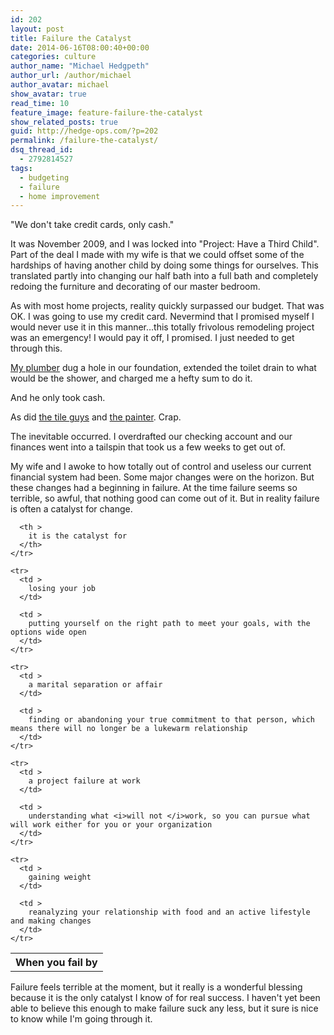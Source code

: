 ```yaml
---
id: 202
layout: post
title: Failure the Catalyst
date: 2014-06-16T08:00:40+00:00
categories: culture
author_name: "Michael Hedgpeth"
author_url: /author/michael
author_avatar: michael
show_avatar: true
read_time: 10
feature_image: feature-failure-the-catalyst 
show_related_posts: true 
guid: http://hedge-ops.com/?p=202
permalink: /failure-the-catalyst/
dsq_thread_id:
  - 2792814527
tags:
  - budgeting
  - failure
  - home improvement
---
```

"We don't take credit cards, only cash."

It was November 2009, and I was locked into "Project: Have a Third Child". Part of the deal I made with my wife is that we could offset some of the hardships of having another child by doing some things for ourselves. This translated partly into changing our half bath into a full bath and completely redoing the furniture and decorating of our master bedroom.

As with most home projects, reality quickly surpassed our budget. That was OK. I was going to use my credit card. Nevermind that I promised myself I would never use it in this manner&#8230;this totally frivolous remodeling project was an emergency! I would pay it off, I promised. I just needed to get through this.

[My plumber](http://www.viperplumbing.com/) dug a hole in our foundation, extended the toilet drain to what would be the shower, and charged me a hefty sum to do it.

And he only took cash.

As did [the tile guys](http://mastertilesetter.com/) and [the painter](http://paulhedgpethpainting.blogspot.com/). Crap.

<!--more-->

The inevitable occurred. I overdrafted our checking account and our finances went into a tailspin that took us a few weeks to get out of.

My wife and I awoke to how totally out of control and useless our current financial system had been. Some major changes were on the horizon. But these changes had a beginning in failure. At the time failure seems so terrible, so awful, that nothing good can come out of it. But in reality failure is often a catalyst for change.

<div class="table-responsive">
  <table  style="width:100%; "  class="easy-table easy-table-default " border="0">
    <tr>
      <th >
        When you fail by
      </th>
      
      <th >
        it is the catalyst for
      </th>
    </tr>
    
    <tr>
      <td >
        losing your job
      </td>
      
      <td >
        putting yourself on the right path to meet your goals, with the options wide open
      </td>
    </tr>
    
    <tr>
      <td >
        a marital separation or affair
      </td>
      
      <td >
        finding or abandoning your true commitment to that person, which means there will no longer be a lukewarm relationship
      </td>
    </tr>
    
    <tr>
      <td >
        a project failure at work
      </td>
      
      <td >
        understanding what <i>will not </i>work, so you can pursue what will work either for you or your organization
      </td>
    </tr>
    
    <tr>
      <td >
        gaining weight
      </td>
      
      <td >
        reanalyzing your relationship with food and an active lifestyle and making changes
      </td>
    </tr>
  </table>
</div>

Failure feels terrible at the moment, but it really is a wonderful blessing because it is the only catalyst I know of for real success. I haven't yet been able to believe this enough to make failure suck any less, but it sure is nice to know while I'm going through it.